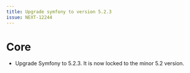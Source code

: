 ```yaml
---
title: Upgrade symfony to version 5.2.3
issue: NEXT-12244
---
```

# Core
* Upgrade Symfony to 5.2.3. It is now locked to the minor 5.2 version.
